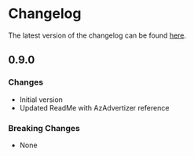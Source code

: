 # Changelog

The latest version of the changelog can be found [here](https://github.com/Azure/bicep-registry-modules/blob/main/avm/res/event-grid/topic/CHANGELOG.md).

## 0.9.0

### Changes

- Initial version
- Updated ReadMe with AzAdvertizer reference

### Breaking Changes

- None
